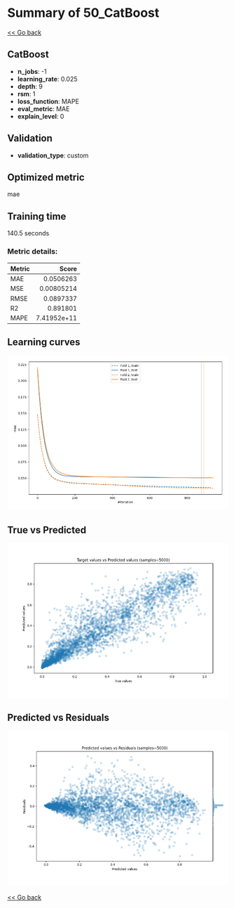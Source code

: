 # Summary of 50_CatBoost

[<< Go back](../README.md)


## CatBoost
- **n_jobs**: -1
- **learning_rate**: 0.025
- **depth**: 9
- **rsm**: 1
- **loss_function**: MAPE
- **eval_metric**: MAE
- **explain_level**: 0

## Validation
 - **validation_type**: custom

## Optimized metric
mae

## Training time

140.5 seconds

### Metric details:
| Metric   |       Score |
|:---------|------------:|
| MAE      | 0.0506263   |
| MSE      | 0.00805214  |
| RMSE     | 0.0897337   |
| R2       | 0.891801    |
| MAPE     | 7.41952e+11 |



## Learning curves
![Learning curves](learning_curves.png)
## True vs Predicted

![True vs Predicted](true_vs_predicted.png)


## Predicted vs Residuals

![Predicted vs Residuals](predicted_vs_residuals.png)



[<< Go back](../README.md)
